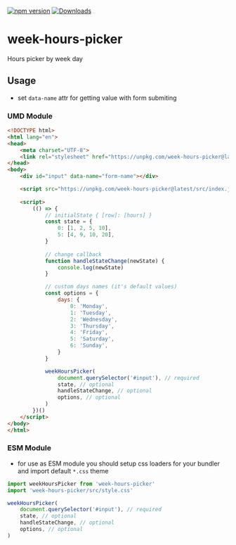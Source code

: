 [![npm version](https://badge.fury.io/js/week-hours-picker.svg)](https://badge.fury.io/js/week-hours-picker)
[![Downloads](http://img.shields.io/npm/dm/week-hours-picker.svg?style=flat)](https://npmjs.org/package/week-hours-picker)

# week-hours-picker

Hours picker by week day

## Usage

- set `data-name` attr for getting value with form submiting

### UMD Module
```html
<!DOCTYPE html>
<html lang="en">
<head>
    <meta charset="UTF-8">
    <link rel="stylesheet" href="https://unpkg.com/week-hours-picker@latest/src/style.css">
</head>
<body>
    <div id="input" data-name="form-name"></div>

    <script src="https://unpkg.com/week-hours-picker@latest/src/index.js"></script>
    
    <script>
        (() => {    
            // initialState { [row]: [hours] }
            const state = {
                0: [1, 2, 5, 10],
                5: [4, 9, 10, 20],
            }
            
            // change callback
            function handleStateChange(newState) {
                console.log(newState)
            }

            // custom days names (it's default values)
            const options = {
                days: {
                    0: 'Monday',
                    1: 'Tuesday',
                    2: 'Wednesday',
                    3: 'Thursday',
                    4: 'Friday',
                    5: 'Saturday',
                    6: 'Sunday',
                }
            }

            weekHoursPicker(
                document.querySelector('#input'), // required
                state, // optional
                handleStateChange, // optional
                options, // optional
            )
        })()
    </script>
</body>
</html>
```

### ESM Module

- for use as ESM module you should setup css loaders for your bundler and import default `*.css` theme

```javascript
import weekHoursPicker from 'week-hours-picker'
import 'week-hours-picker/src/style.css'

weekHoursPicker(
    document.querySelector('#input'), // required
    state, // optional
    handleStateChange, // optional
    options, // optional
)
```
